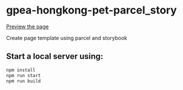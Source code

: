 # gpea-hongkong-pet-parcel_story

[Preview the page](https://greenpeace.github.io/gpea-hongkong-pet-parcel_story/)

Create page template using parcel and storybook

## Start a local server using:

```javascript
npm install
npm run start
npm run build
```
